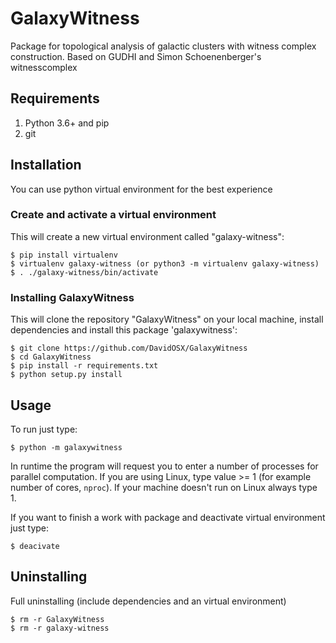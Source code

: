 # GalaxyWitness
Package for topological analysis of galactic clusters with witness complex construction. Based on GUDHI and Simon Schoenenberger's witnesscomplex

## Requirements
1. Python 3.6+ and pip
2. git

## Installation
You can use python virtual environment for the best experience
### Create and activate a virtual environment
This will create a new virtual environment called "galaxy-witness":

    $ pip install virtualenv
    $ virtualenv galaxy-witness (or python3 -m virtualenv galaxy-witness)
    $ . ./galaxy-witness/bin/activate
        
### Installing GalaxyWitness
This will clone the repository "GalaxyWitness" on your local machine, install dependencies and install this package 'galaxywitness':
 
    $ git clone https://github.com/DavidOSX/GalaxyWitness
    $ cd GalaxyWitness
    $ pip install -r requirements.txt
    $ python setup.py install
 
## Usage
To run just type:
    
    $ python -m galaxywitness

In runtime the program will request you to enter a number of processes for parallel computation. If you are using Linux, type value >= 1 (for example number of cores, <code>nproc</code>). If your machine doesn't run on Linux always type 1. 

If you want to finish a work with package and deactivate virtual environment just type:

    $ deacivate
## Uninstalling
Full uninstalling (include dependencies and an virtual environment)
 
    $ rm -r GalaxyWitness
    $ rm -r galaxy-witness
